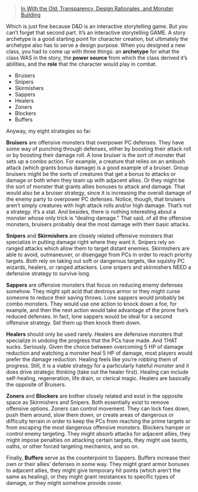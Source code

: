 > [In With the Old: Transparency, Design Rationales, and Monster Building](https://theangrygm.com/in-with-the-old-transparency-design-rationales-and-monster-building) 

Which is just fine because D&D is an interactive storytelling game. But you can’t forget that second part. It’s an interactive storytelling GAME. A story archetype is a good starting point for character creation, but ultimately the archetype also has to serve a design purpose.
When you designed a new class, you had to come up with three things: an **archetype** for what the class WAS in the story, the **power source** from which the class derived it’s abilities, and the **role** that the character would play in combat.


- Bruisers 
- Snipers 
- Skirmishers 
- Sappers 
- Healers 
- Zoners 
- Blockers 
- Buffers

Anyway, my eight strategies so far.

**Bruisers** are offensive monsters that overpower PC defenses. They have some way of punching through defenses, either by boosting their attack roll or by boosting their damage roll. A lone bruiser is the sort of monster that sets up a combo action. For example, a creature that relies on an ambush attack (which grants bonus damage) is a good example of a bruiser. Group bruisers might be the sorts of creatures that get a bonus to attacks or damage or both when they team up with adjacent allies. Or they might be the sort of monster that grants allies bonuses to attack and damage. That would also be a bruiser strategy, since it is increasing the overall damage of the enemy party to overpower PC defenses. Notice, though, that bruisers aren’t simply creatures with high attack rolls and/or high damage. That’s not a strategy. It’s a stat. And besides, there is nothing interesting about a monster whose only trick is “dealing damage.” That said, of all the offensive monsters, bruisers probably deal the most damage with their basic attacks.

**Snipers** and **Skirmishers** are closely related offensive monsters that specialize in putting damage right where they want it. Snipers rely on ranged attacks which allow them to target distant enemies. Skirmishers are able to avoid, outmaneuver, or disengage from PCs in order to reach priority targets. Both rely on taking out soft or dangerous targets, like squishy PC wizards, healers, or ranged attackers. Lone snipers and skirmishers NEED a defensive strategy to survive long.

**Sappers** are offensive monsters that focus on reducing enemy defenses somehow. They might spit acid that destroys armor or they might curse someone to reduce their saving throws. Lone sappers would probably be combo monsters. They would use one action to knock down a foe, for example, and then the next action would take advantage of the prone foe’s reduced defenses. In fact, lone sappers would be ideal for a second offensive strategy. Set them up then knock them down.

**Healers** should only be used rarely. Healers are defensive monsters that specialize in undoing the progress that the PCs have made. And THAT sucks. Seriously. Given the choice between overcoming 5 HP of damage reduction and watching a monster heal 5 HP of damage, most players would prefer the damage reduction. Healing feels like you’re robbing them of progress. Still, it is a viable strategy for a particularly hateful monster and it does drive strategic thinking (take out the healer first). Healing can include self-healing, regeneration, life drain, or clerical magic. Healers are basically the opposite of Bruisers.

**Zoners** and **Blockers** are bother closely related and exist in the opposite space as Skirmishers and Snipers. Both essentially exist to remove offensive options. Zoners can control movement. They can lock foes down, push them around, slow them down, or create areas of dangerous or difficulty terrain in order to keep the PCs from reaching the prime targets or from escaping the most dangerous offensive monsters. Blockers hamper or control enemy targeting. They might absorb attacks for adjacent allies, they might impose penalties on attacking certain targets, they might use taunts, oaths, or other forced targeting mechanics, and so on.

Finally, **Buffers** serve as the counterpoint to Sappers. Buffers increase their own or their allies’ defenses in some way. They might grant armor bonuses to adjacent allies, they might give temporary hit points (which aren’t the same as healing), or they might grant resistances to specific types of damage, or they might somehow provide cover.
